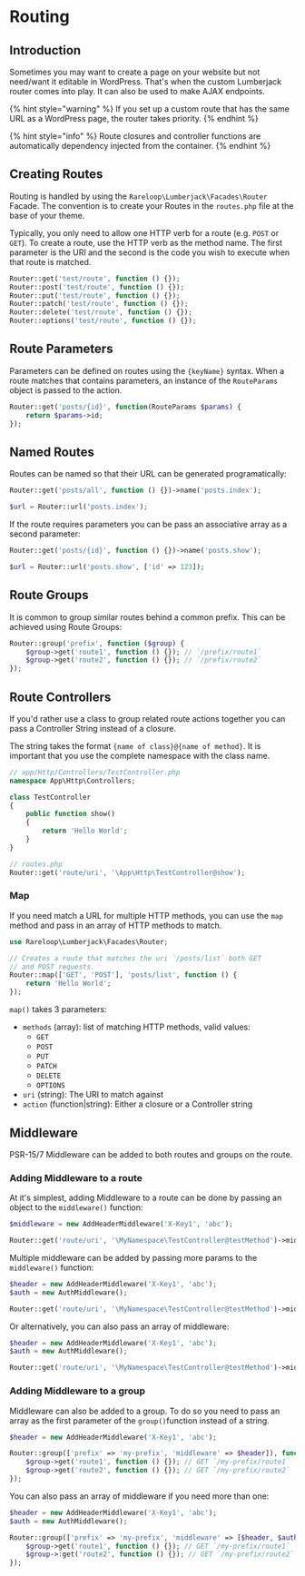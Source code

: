 # Routing

## Introduction

Sometimes you may want to create a page on your website but not need/want it editable in WordPress. That's when the custom Lumberjack router comes into play. It can also be used to make AJAX endpoints.

{% hint style="warning" %}
If you set up a custom route that has the same URL as a WordPress page, the router takes priority.
{% endhint %}

{% hint style="info" %}
Route closures and controller functions are automatically dependency injected from the container.
{% endhint %}

## Creating Routes

Routing is handled by using the `Rareloop\Lumberjack\Facades\Router` Facade. The convention is to create your Routes in the `routes.php` file at the base of your theme.

Typically, you only need to allow one HTTP verb for a route \(e.g. `POST` or `GET`\). To create a route, use the HTTP verb as the method name. The first parameter is the URI and the second is the code you wish to execute when that route is matched.

```php
Router::get('test/route', function () {});
Router::post('test/route', function () {});
Router::put('test/route', function () {});
Router::patch('test/route', function () {});
Router::delete('test/route', function () {});
Router::options('test/route', function () {});
```

## Route Parameters

Parameters can be defined on routes using the `{keyName}` syntax. When a route matches that contains parameters, an instance of the `RouteParams` object is passed to the action.

```php
Router::get('posts/{id}', function(RouteParams $params) {
    return $params->id;
});
```

## Named Routes

Routes can be named so that their URL can be generated programatically:

```php
Router::get('posts/all', function () {})->name('posts.index');

$url = Router::url('posts.index');
```

If the route requires parameters you can be pass an associative array as a second parameter:

```php
Router::get('posts/{id}', function () {})->name('posts.show');

$url = Router::url('posts.show', ['id' => 123]);
```

## Route Groups

It is common to group similar routes behind a common prefix. This can be achieved using Route Groups:

```php
Router::group('prefix', function ($group) {
    $group->get('route1', function () {}); // `/prefix/route1`
    $group->get('route2', function () {}); // `/prefix/route2`
});
```

## Route Controllers

If you'd rather use a class to group related route actions together you can pass a Controller String instead of a closure.

The string takes the format `{name of class}@{name of method}`. It is important that you use the complete namespace with the class name.

```php
// app/Http/Controllers/TestController.php
namespace App\Http\Controllers;

class TestController
{
    public function show()
    {
        return 'Hello World';
    }
}

// routes.php
Router::get('route/uri', '\App\Http\TestController@show');
```

### **Map**

If you need match a URL for multiple HTTP methods, you can use the `map` method and pass in an array of HTTP methods to match.

```php
use Rareloop\Lumberjack\Facades\Router;

// Creates a route that matches the uri `/posts/list` both GET
// and POST requests.
Router::map(['GET', 'POST'], 'posts/list', function () {
    return 'Hello World';
});
```

`map()` takes 3 parameters:

* `methods` \(array\): list of matching HTTP methods, valid values:
  * `GET`
  * `POST`
  * `PUT`
  * `PATCH`
  * `DELETE`
  * `OPTIONS`
* `uri` \(string\): The URI to match against
* `action` \(function\|string\): Either a closure or a Controller string

## Middleware

PSR-15/7 Middleware can be added to both routes and groups on the route.

### **Adding Middleware to a route**

At it's simplest, adding Middleware to a route can be done by passing an object to the `middleware()` function:

```php
$middleware = new AddHeaderMiddleware('X-Key1', 'abc');

Router::get('route/uri', '\MyNamespace\TestController@testMethod')->middleware($middleware);
```

Multiple middleware can be added by passing more params to the `middleware()` function:

```php
$header = new AddHeaderMiddleware('X-Key1', 'abc');
$auth = new AuthMiddleware();

Router::get('route/uri', '\MyNamespace\TestController@testMethod')->middleware($header, $auth);
```

Or alternatively, you can also pass an array of middleware:

```php
$header = new AddHeaderMiddleware('X-Key1', 'abc');
$auth = new AuthMiddleware();

Router::get('route/uri', '\MyNamespace\TestController@testMethod')->middleware([$header, $auth]);
```

### **Adding Middleware to a group**

Middleware can also be added to a group. To do so you need to pass an array as the first parameter of the `group()`function instead of a string.

```php
$header = new AddHeaderMiddleware('X-Key1', 'abc');

Router::group(['prefix' => 'my-prefix', 'middleware' => $header]), function ($group) {
    $group->get('route1', function () {}); // GET `/my-prefix/route1`
    $group->get('route2', function () {}); // GET `/my-prefix/route2`
});
```

You can also pass an array of middleware if you need more than one:

```php
$header = new AddHeaderMiddleware('X-Key1', 'abc');
$auth = new AuthMiddleware();

Router::group(['prefix' => 'my-prefix', 'middleware' => [$header, $auth]]), function ($group) {
    $group->get('route1', function () {}); // GET `/my-prefix/route1`
    $group->:get('route2', function () {}); // GET `/my-prefix/route2`
});
```

